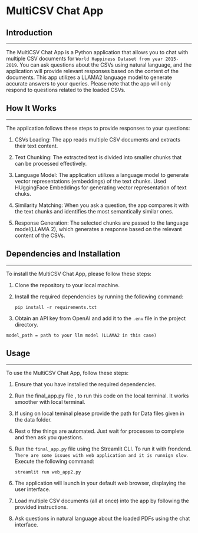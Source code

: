 # MultiCSV Chat App


## Introduction
------------
The MultiCSV Chat App is a Python application that allows you to chat with multiple CSV documents for `World Happiness Dataset from year 2015- 2019`. You can ask questions about the CSVs using natural language, and the application will provide relevant responses based on the content of the documents. This app utilizes a LLAMA2 language model to generate accurate answers to your queries. Please note that the app will only respond to questions related to the loaded CSVs.

## How It Works
------------

The application follows these steps to provide responses to your questions:

1. CSVs Loading: The app reads multiple CSV documents and extracts their text content.

2. Text Chunking: The extracted text is divided into smaller chunks that can be processed effectively.

3. Language Model: The application utilizes a language model to generate vector representations (embeddings) of the text chunks. Used HUggingFace Embeddings for generating vector representation of text chuks.

4. Similarity Matching: When you ask a question, the app compares it with the text chunks and identifies the most semantically similar ones.

5. Response Generation: The selected chunks are passed to the language model(LLAMA 2), which generates a response based on the relevant content of the CSVs.

## Dependencies and Installation
----------------------------
To install the MultiCSV Chat App, please follow these steps:

1. Clone the repository to your local machine.

2. Install the required dependencies by running the following command:
   ```
   pip install -r requirements.txt
   ```

3. Obtain an API key from OpenAI and add it to the `.env` file in the project directory.
```Command Line -->
model_path = path to your llm model (LLAMA2 in this case)
```

## Usage
-----
To use the MultiCSV Chat App, follow these steps:

1. Ensure that you have installed the required dependencies.

2. Run the final_app.py file  , to run this code on the local terminal. It works smoother with local terminal.

3. If using on local teminal please provide the path for Data files given in the data folder.

4. Rest o fthe things are automated. Just wait for processes to complete and then ask you questions.

5. Run the `final_app.py` file using the Streamlit CLI. To run it with frondend. `There are some issues with web application and it is runnign slow`. Execute the following command:
   ```
   streamlit run web_app2.py
   ```

6. The application will launch in your default web browser, displaying the user interface.

7. Load multiple CSV documents (all at once) into the app by following the provided instructions.

8. Ask questions in natural language about the loaded PDFs using the chat interface.


